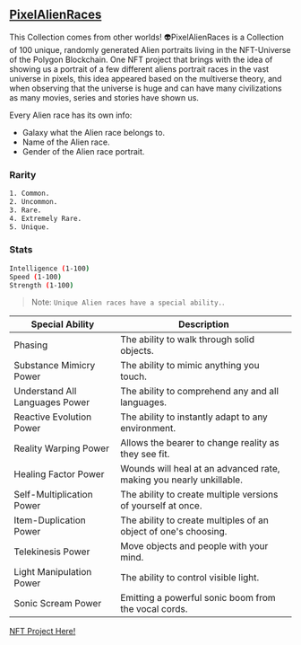 ## [PixelAlienRaces](https://opensea.io/collection/pixelalienraces)

This Collection comes from other worlds! 👽PixelAlienRaces is a Collection of 100 unique, randomly generated Alien portraits living in the NFT-Universe of the Polygon Blockchain. One NFT project that brings with the idea of showing us a portrait of a few different aliens portrait races in the vast universe in pixels, this idea appeared based on the multiverse theory, and when observing that the universe is huge and can have many civilizations as many movies, series and stories have shown us.

Every Alien race has its own info: 
- Galaxy what the Alien race belongs to.
- Name of the Alien race.
- Gender of the Alien race portrait.

### Rarity

```sh
1. Common.
2. Uncommon.
3. Rare.
4. Extremely Rare.
5. Unique.
```

### Stats

```sh
Intelligence (1-100)
Speed (1-100)
Strength (1-100)
```

> Note: `Unique Alien races have a special ability.`.


| Special Ability | Description |
| ------ | ------ |
| Phasing | The ability to walk through solid objects. |
| Substance Mimicry Power | The ability to mimic anything you touch. |
| Understand All Languages Power | The ability to comprehend any and all languages. |
| Reactive Evolution Power | The ability to instantly adapt to any environment. |
| Reality Warping Power | Allows the bearer to change reality as they see fit. |
| Healing Factor Power | Wounds will heal at an advanced rate, making you nearly unkillable. |
| Self-Multiplication Power | The ability to create multiple versions of yourself at once. |
| Item-Duplication Power | The ability to create multiples of an object of one's choosing. |
| Telekinesis Power | Move objects and people with your mind. |
| Light Manipulation Power | The ability to control visible light. |
| Sonic Scream Power | Emitting a powerful sonic boom from the vocal cords. |

[NFT Project Here!](https://opensea.io/collection/pixelalienraces)
